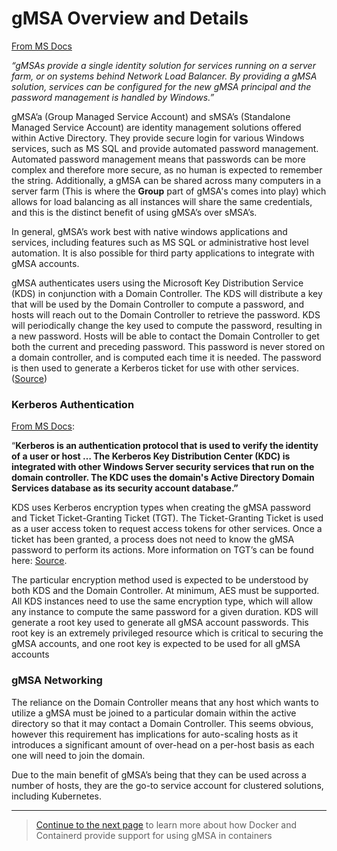 # gMSA Overview and Details

[From MS Docs](https://learn.microsoft.com/en-us/windows-server/security/group-managed-service-accounts/group-managed-service-accounts-overview#BKMK_APP)

*“gMSAs provide a single identity solution for services running on a server farm, or on systems behind Network Load 
Balancer. By providing a gMSA solution, services can be configured for the new gMSA principal and the password 
management is handled by Windows.”*

gMSA’a (Group Managed Service Account) and sMSA’s (Standalone Managed Service Account) are identity management 
solutions offered within Active Directory. They provide secure login for various Windows services, such as MS SQL and 
provide automated password management. Automated password management means that passwords can be more complex and 
therefore more secure, as no human is expected to remember the string. Additionally, a gMSA can be shared across many 
computers in a server farm (This is where the **Group** part of gMSA's comes into play) which allows for load 
balancing as all instances will share the same credentials, and this is the distinct benefit of using gMSA’s over
sMSA’s.

In general, gMSA’s work best with native windows applications and services, including features such as MS SQL or
administrative host level automation. It is also possible for third party applications to integrate with gMSA accounts.

gMSA authenticates users using the Microsoft Key Distribution Service (KDS) in conjunction with a Domain Controller.
The KDS will distribute a key that will be used by the Domain Controller to compute a password, and hosts will reach
out to the Domain Controller to retrieve the password. KDS will periodically change the key used to compute the
password, resulting in a new password. Hosts will be able to contact the Domain Controller to get both the current and
preceding password. This password is never stored on a domain controller, and is computed each time it is needed. 
The password is then used to generate a Kerberos ticket for use with other services.
([Source](https://learn.microsoft.com/en-us/windows-server/security/group-managed-service-accounts/group-managed-service-accounts-overview#BKMK_SOFT))

### Kerberos Authentication

[From MS Docs](https://learn.microsoft.com/en-us/windows-server/security/kerberos/kerberos-authentication-overview):

“**Kerberos is an authentication protocol that is used to verify the identity of a user or host … The Kerberos Key
Distribution Center (KDC) is integrated with other Windows Server security services that run on the domain controller.
The KDC uses the domain's Active Directory Domain Services database as its security account database.”**

KDS uses Kerberos encryption types when creating the gMSA password and Ticket Ticket-Granting Ticket (TGT).
The Ticket-Granting Ticket is used as a user access token to request access tokens for other services.
Once a ticket has been granted, a process does not need to know the gMSA password to perform its actions.
More information on TGT’s can be found here: [Source](https://learn.microsoft.com/en-us/windows/win32/secauthn/ticket-granting-tickets).

The particular encryption method used is expected to be understood by both KDS and the Domain Controller. 
At minimum, AES must be supported. All KDS instances need to use the same encryption type, which will allow any
instance to compute the same password for a given duration. KDS will generate a root key used to generate all gMSA
account passwords. This root key is an extremely privileged resource which is critical to securing the gMSA accounts,
and one root key is expected to be used for all gMSA accounts

### gMSA Networking

The reliance on the Domain Controller means that any host which wants to utilize a gMSA must be joined to a particular
domain within the active directory so that it may contact a Domain Controller. This seems obvious, however this
requirement has implications for auto-scaling hosts as it introduces a significant amount of over-head on a per-host
basis as each one will need to join the domain.

Due to the main benefit of gMSA’s being that they can be used across a number of hosts, they are the go-to service
account for clustered solutions, including Kubernetes. 

---
> [Continue to the next page](03-gmsa-in-docker-and-containerd.md) to learn more about how Docker and Containerd provide support for using gMSA in containers